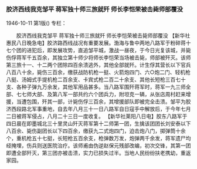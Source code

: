 ### 胶济西线我克邹平  蒋军独十师三旅就歼  师长李恺荣被击毙师部覆没

1946-10-11
第1版()
专栏：

　　胶济西线我克邹平
    蒋军独十师三旅就歼
    师长李恺荣被击毙师部覆没
    【新华社惠民八日晚急电】胶济路西线战况有重要发展。渤海与鲁中两地八路军于粉碎蒋十七个团的进犯后，即发展攻势，直追邹平城，激战一昼夜，于今日光复该城，并毙伤俘蒋军千五百余，其独立第十师少将师长李恺荣当场被击毙，师部被歼灭。该师第三旅十一、十二两个团除四百余溃逃外，其他全部就歼。计生俘其营长以下官兵八百八十余，毙伤三百余，缴获战防机枪一挺、火箭炮四门、六○炮二门、轻机枪八挺、汤姆式手提机枪二百余支、卡宾式枪二百二十余支、其他长短枪三百七十支、各种子弹九万余发，其他军用品甚多。当八路军围歼蒋军时，蒋军一九三师全部、七七师大部、及第八军一部共约六个团兵力，附坦克一辆，从张店周村赶来增援，当遭包围，歼其一部，计毙伤俘三百余，其增援部队即被完全击溃。邹平为胶济西段路北军事重地，自去年八月三十一日八路军自日寇手中解放后，于今年七月二日被蒋军侵占，八月二十三日一度收复。
    【新华社莱阳八日电】胶东八路军于四日晨在即墨城北三十里灵山歼灭蒋军第十二师第一团，生擒该团团长刘安泰以下八百余、毙伤副团长以下四百余，缴获九二式炮四门，迫击炮八门，掷弹筒十余个，重机枪五十七挺，长短枪五百余支，枪弹数万发，炮弹两千余发，蒋军遗尸均经掩埋，伤兵则送医院治疗。该师甫由伪逆赵保元残部改编，初次交锋，其第一团即遭全部歼灭，第三团亦被击溃，实力已损失过半。当地人民纷纷扶老携幼，重返家园。

